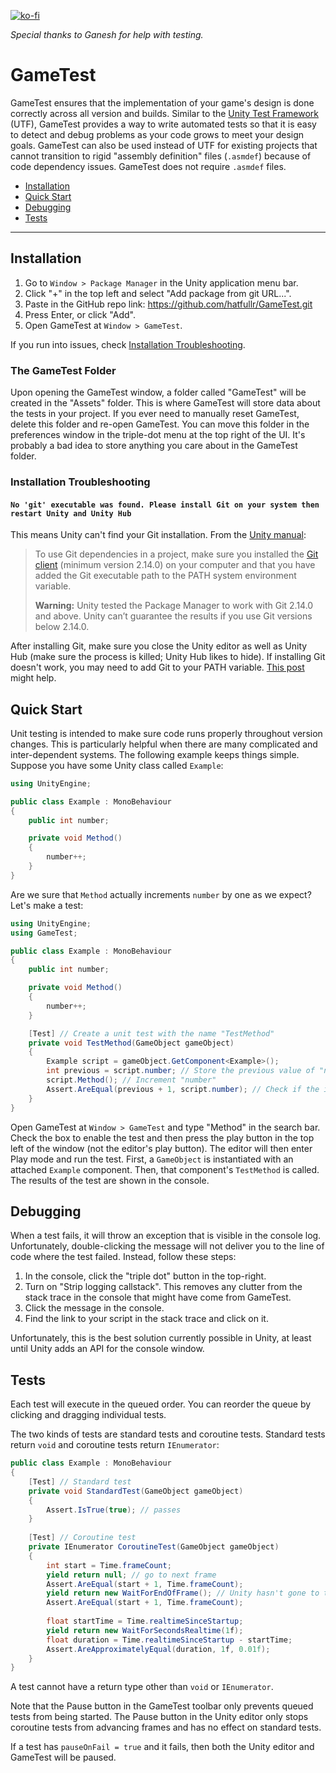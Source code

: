 [![ko-fi](https://ko-fi.com/img/githubbutton_sm.svg)](https://ko-fi.com/K3K415S8MR)

_Special thanks to Ganesh for help with testing._

# GameTest
GameTest ensures that the implementation of your game's design is done correctly across all version and builds. Similar to the [Unity Test Framework](https://docs.unity3d.com/Packages/com.unity.test-framework@1.4/manual/index.html) (UTF), GameTest provides a way to write automated tests so that it is easy to detect and debug problems as your code grows to meet your design goals. GameTest can also be used instead of UTF for existing projects that cannot transition to rigid "assembly definition" files (`.asmdef`) because of code dependency issues. GameTest does not require `.asmdef` files.

- [Installation](#installation)
- [Quick Start](#quick-start)
- [Debugging](#debugging)
- [Tests](#tests)

----------------------------

## Installation
1. Go to `Window > Package Manager` in the Unity application menu bar.
2. Click "+" in the top left and select "Add package from git URL...".
3. Paste in the GitHub repo link: https://github.com/hatfullr/GameTest.git
4. Press Enter, or click "Add".
5. Open GameTest at `Window > GameTest`.

If you run into issues, check [Installation Troubleshooting](#installation-troubleshooting).

### The GameTest Folder
Upon opening the GameTest window, a folder called "GameTest" will be created in the "Assets" folder. This is where GameTest will store data about the tests in your project. If you ever need to manually reset GameTest, delete this folder and re-open GameTest. You can move this folder in the preferences window in the triple-dot menu at the top right of the UI. It's probably a bad idea to store anything you care about in the GameTest folder.

### Installation Troubleshooting

####  `No 'git' executable was found. Please install Git on your system then restart Unity and Unity Hub`
This means Unity can't find your Git installation. From the [Unity manual](https://docs.unity3d.com/Manual/upm-git.html):

> To use Git dependencies in a project, make sure you installed the [Git client](https://git-scm.com/) (minimum version 2.14.0) on your computer and that you have added the Git executable path to the PATH system environment variable.
>
> **Warning:** Unity tested the Package Manager to work with Git 2.14.0 and above. Unity can’t guarantee the results if you use Git versions below 2.14.0.

After installing Git, make sure you close the Unity editor as well as Unity Hub (make sure the process is killed; Unity Hub likes to hide). If installing Git doesn't work, you may need to add Git to your PATH variable. [This post](https://discussions.unity.com/t/no-git-executable-was-found-please-install-git-on-your-system-and-restart-unity/755063/6) might help.


## Quick Start
Unit testing is intended to make sure code runs properly throughout version changes. This is particularly helpful when there are many complicated and inter-dependent systems. The following example keeps things simple. Suppose you have some Unity class called `Example`:
```C#
using UnityEngine;

public class Example : MonoBehaviour
{
    public int number;

    private void Method()
    {
        number++;
    }
}
```
Are we sure that `Method` actually increments `number` by one as we expect? Let's make a test:
```C#
using UnityEngine;
using GameTest;

public class Example : MonoBehaviour
{
    public int number;

    private void Method()
    {
        number++;
    }

    [Test] // Create a unit test with the name "TestMethod"
    private void TestMethod(GameObject gameObject)
    {
        Example script = gameObject.GetComponent<Example>();
        int previous = script.number; // Store the previous value of "number"
        script.Method(); // Increment "number"
        Assert.AreEqual(previous + 1, script.number); // Check if the increment worked
    }
}
```
Open GameTest at `Window > GameTest` and type "Method" in the search bar. Check the box to enable the test and then press the play button in the top left of the window (not the editor's play button). The editor will then enter Play mode and run the test. First, a `GameObject` is instantiated with an attached `Example` component. Then, that component's `TestMethod` is called. The results of the test are shown in the console.

## Debugging
When a test fails, it will throw an exception that is visible in the console log. Unfortunately, double-clicking the message will not deliver you to the line of code where the test failed. Instead, follow these steps:
1. In the console, click the "triple dot" button in the top-right.
2. Turn on "Strip logging callstack". This removes any clutter from the stack trace in the console that might have come from GameTest.
3. Click the message in the console.
4. Find the link to your script in the stack trace and click on it.

Unfortunately, this is the best solution currently possible in Unity, at least until Unity adds an API for the console window.

## Tests
Each test will execute in the queued order. You can reorder the queue by clicking and dragging individual tests.

The two kinds of tests are standard tests and coroutine tests. Standard tests return `void` and coroutine tests return `IEnumerator`:

```C#
public class Example : MonoBehaviour
{
    [Test] // Standard test
    private void StandardTest(GameObject gameObject)
    {
        Assert.IsTrue(true); // passes
    }
	
	[Test] // Coroutine test
	private IEnumerator CoroutineTest(GameObject gameObject)
	{
		int start = Time.frameCount;
		yield return null; // go to next frame
		Assert.AreEqual(start + 1, Time.frameCount);
		yield return new WaitForEndOfFrame(); // Unity hasn't gone to the next frame yet
		Assert.AreEqual(start + 1, Time.frameCount);
		
		float startTime = Time.realtimeSinceStartup;
		yield return new WaitForSecondsRealtime(1f);
		float duration = Time.realtimeSinceStartup - startTime;
		Assert.AreApproximatelyEqual(duration, 1f, 0.01f);
	}
}
```

A test cannot have a return type other than `void` or `IEnumerator`.

Note that the Pause button in the GameTest toolbar only prevents queued tests from being started. The Pause button in the Unity editor only stops coroutine tests from advancing frames and has no effect on standard tests.

If a test has `pauseOnFail = true` and it fails, then both the Unity editor and GameTest will be paused.